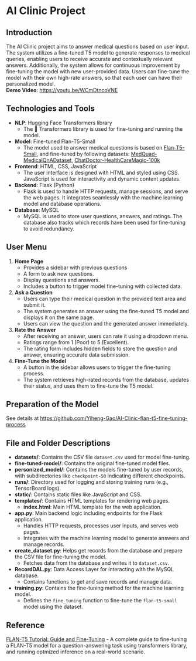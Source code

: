 # AI Clinic Project

## Introduction

The AI Clinic project aims to answer medical questions based on user input. The system utilizes a fine-tuned T5 model to generate responses to medical queries, enabling users to receive accurate and contextually relevant answers. Additionally, the system allows for continuous improvement by fine-tuning the model with new user-provided data. Users can fine-tune the model with their own high-rate answers, so that each user can have their personalized model. <br/>
**Demo Video**: https://youtu.be/WCmDtncoVNE


## Technologies and Tools
- **NLP**: Hugging Face Transformers library
  - The 🤗 Transformers library is used for fine-tuning and running the model.
- **Model**: Fine-tuned Flan-T5-Small
  - The model used to answer medical questions is based on [Flan-T5-Small](https://huggingface.co/google/flan-t5-small), and fine-tuned by following datasets: [MedQuad-MedicalQnADataset](https://huggingface.co/datasets/keivalya/MedQuad-MedicalQnADataset), [ChatDoctor-HealthCareMagic-100k](https://huggingface.co/datasets/lavita/ChatDoctor-HealthCareMagic-100k)
- **Frontend**: HTML, CSS, JavaScript
  - The user interface is designed with HTML and styled using CSS. JavaScript is used for interactivity and dynamic content updates.
- **Backend**: Flask (Python)
  - Flask is used to handle HTTP requests, manage sessions, and serve the web pages. It integrates seamlessly with the machine learning model and database operations.
- **Database**: MySQL
  - MySQL is used to store user questions, answers, and ratings. The database also tracks which records have been used for fine-tuning to avoid redundancy.


## User Menu

1. **Home Page**
   - Provides a sidebar with previous questions
   - A form to ask new questions.
   - Display questions and answers.
   - Includes a button to trigger model fine-tuning with collected data.
2. **Ask a Question**
   - Users can type their medical question in the provided text area and submit it.
   - The system generates an answer using the fine-tuned T5 model and displays it on the same page.
   - Users can view the question and the generated answer immediately.
3. **Rate the Answer**
   - After receiving an answer, users can rate it using a dropdown menu.
   - Ratings range from 1 (Poor) to 5 (Excellent).
   - The rating form includes hidden fields to store the question and answer, ensuring accurate data submission.
4. **Fine-Tune the Model**
   - A button in the sidebar allows users to trigger the fine-tuning process.
   - The system retrieves high-rated records from the database, updates their status, and uses them to fine-tune the T5 model.

## Preparation of the Model
See details at https://github.com/Yiheng-Gao/AI-Clinic-flan-t5-fine-tuning-process


## File and Folder Descriptions

- **datasets/**: Contains the CSV file `dataset.csv` used for model fine-tuning.
- **fine-tuned-model/**: Contains the original fine-tuned model files.
- **personized_model/**: Contains the models fine-tuned by user records, with subdirectories like `checkpoint-50` indicating different checkpoints.
- **runs/**: Directory used for logging and storing training runs (e.g., TensorBoard logs).
- **static/**: Contains static files like JavaScript and CSS.
- **templates/**: Contains HTML templates for rendering web pages.
  - **index.html**: Main HTML template for the web application.
- **app.py**: Main backend logic including endpoints for the Flask application.
  - Handles HTTP requests, processes user inputs, and serves web pages.
  - Integrates with the machine learning model to generate answers and manage records.
- **create_dataset.py**: Helps get records from the database and prepare the CSV file for fine-tuning the model.
  - Fetches data from the database and writes it to `dataset.csv`.
- **RecordDAL.py**: Data Access Layer for interacting with the MySQL database.
  - Contains functions to get and save records and manage data.
- **training.py**: Contains the fine-tuning method for the machine learning model.
  - Defines the `fine_tuning` function to fine-tune the `flan-t5-small` model using the dataset.

## Reference
[FLAN-T5 Tutorial: Guide and Fine-Tuning](https://www.datacamp.com/tutorial/flan-t5-tutorial) - A complete guide to fine-tuning a FLAN-T5 model for a question-answering task using transformers library, and running optmized inference on a real-world scenario.
